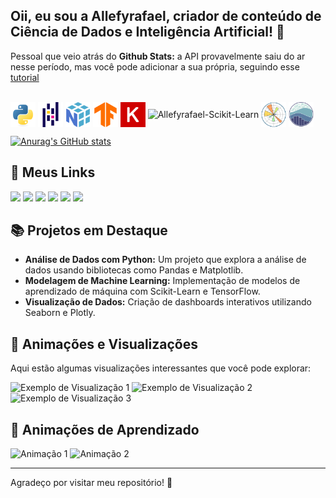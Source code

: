 ## Oii, eu sou a Allefyrafael, criador de conteúdo de Ciência de Dados e Inteligência Artificial! 🎉

Pessoal que veio atrás do **Github Stats:** a API provavelmente saiu do ar nesse período, mas você pode adicionar a sua própria, seguindo esse [tutorial](https://github.com/a/github-readme-stats/blob/master/readme.md#deploy-on-your-own-vercel-instance)

<div style="display: inline_block"><br>
  <img align="center" alt="Allefyrafael-Python" height="40" width="40" src="https://raw.githubusercontent.com/devicons/devicon/master/icons/python/python-original.svg">
  <img align="center" alt="Allefyrafael-Pandas" height="40" width="40" src="https://raw.githubusercontent.com/devicons/devicon/master/icons/pandas/pandas-original.svg">
  <img align="center" alt="Allefyrafael-Numpy" height="40" width="40" src="https://raw.githubusercontent.com/devicons/devicon/master/icons/numpy/numpy-original.svg">
  <img align="center" alt="Allefyrafael-TensorFlow" height="40" width="40" src="https://raw.githubusercontent.com/devicons/devicon/master/icons/tensorflow/tensorflow-original.svg">
  <img align="center" alt="Allefyrafael-Keras" height="40" width="40" src="https://raw.githubusercontent.com/devicons/devicon/master/icons/keras/keras-original.svg">
  <img align="center" alt="Allefyrafael-Scikit-Learn" height="40" width="40" src="https://raw.githubusercontent.com/devicons/devicon/master/icons/scikit-learn/scikit-learn-original.svg">
  <img align="center" alt="Allefyrafael-Matplotlib" height="40" width="40" src="https://raw.githubusercontent.com/devicons/devicon/master/icons/matplotlib/matplotlib-original.svg">
  <img align="center" alt="Allefyrafael-Seaborn" height="40" width="40" src="https://raw.githubusercontent.com/devicons/devicon/master/icons/seaborn/seaborn-original.svg">
</div>

[![Anurag's GitHub stats](https://github-readme-stats.vercel.app/api?username=allefyrafael)](https://github.com/allefyrafael/github-readme-stats)

## 🌟 Meus Links

<div> 
  <a href="https://www.youtube.com/channel/UC_-uuuZbY0AAt9CViNzvc-Q" target="_blank"><img src="https://img.shields.io/badge/YouTube-FF0000?style=for-the-badge&logo=youtube&logoColor=white" target="_blank"></a>
  <a href="https://instagram.com/rafaballerini" target="_blank"><img src="https://img.shields.io/badge/-Instagram-%23E4405F?style=for-the-badge&logo=instagram&logoColor=white" target="_blank"></a>
  <a href="https://www.twitch.tv/rafaballerinii" target="_blank"><img src="https://img.shields.io/badge/Twitch-9146FF?style=for-the-badge&logo=twitch&logoColor=white" target="_blank"></a>
  <a href="https://discord.gg/wagxzStdcR" target="_blank"><img src="https://img.shields.io/badge/Discord-7289DA?style=for-the-badge&logo=discord&logoColor=white" target="_blank"></a>
  <a href="mailto:contatorafaballerini@gmail.com"><img src="https://img.shields.io/badge/-Gmail-%23333?style=for-the-badge&logo=gmail&logoColor=white" target="_blank"></a>
  <a href="https://www.linkedin.com/in/rafaella-ballerini-45875016a" target="_blank"><img src="https://img.shields.io/badge/-LinkedIn-%230077B5?style=for-the-badge&logo=linkedin&logoColor=white" target="_blank"></a>
</div>

## 📚 Projetos em Destaque

- **Análise de Dados com Python:** Um projeto que explora a análise de dados usando bibliotecas como Pandas e Matplotlib.
- **Modelagem de Machine Learning:** Implementação de modelos de aprendizado de máquina com Scikit-Learn e TensorFlow.
- **Visualização de Dados:** Criação de dashboards interativos utilizando Seaborn e Plotly.

## 🎨 Animações e Visualizações

Aqui estão algumas visualizações interessantes que você pode explorar:

![Exemplo de Visualização 1](https://via.placeholder.com/600x300?text=Exemplo+de+Visualização+1) <!-- Substitua pelo link da sua imagem -->
![Exemplo de Visualização 2](https://via.placeholder.com/600x300?text=Exemplo+de+Visualização+2) <!-- Substitua pelo link da sua imagem -->
![Exemplo de Visualização 3](https://via.placeholder.com/600x300?text=Exemplo+de+Visualização+3) <!-- Substitua pelo link da sua imagem -->

## 🎥 Animações de Aprendizado

![Animação 1](https://media.giphy.com/media/3o7aD5f2NeFzK6x0zG/giphy.gif) <!-- Substitua pelo link da sua animação -->
![Animação 2](https://media.giphy.com/media/5GoVLqeAOo6PK8Qv9i/giphy.gif) <!-- Substitua pelo link da sua animação -->

---

Agradeço por visitar meu repositório! 🌟
